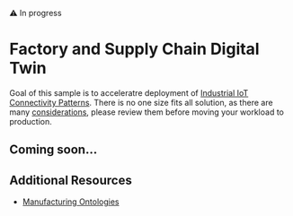 :warning: In progress

# Factory and Supply Chain Digital Twin

Goal of this sample is to acceleratre deployment of [Industrial IoT Connectivity Patterns](TODO). There is no one size fits all solution, as there are many [considerations](TODO), please review them before moving your workload to production.

## Coming soon...


## Additional Resources 

- [Manufacturing Ontologies](https://github.com/digitaltwinconsortium/ManufacturingOntologies)